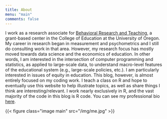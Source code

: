 ```yaml
---
title: About
menu: "main"
comments: false
---
```


I work as a research associate for [Behavioral Research and Teaching](http://www.brtprojects.org), a grant-based center in the College of Education at the University of Oregon. My career in research began in measurement and psychometrics and I still do consulting work in that area. However, my research focus has mostly moved towards data science and the economics of education. In other words, I am interested in the intersection of computer programming and statistics, as applied to large-scale data, to understand macro-level features of the educational system (e.g., large-scale policies, etc.). I am particularly interested in issues of equity in education. This blog, however, is almost entirely focused on my coding work. I teach a class on R and hope to eventually use this website to help illustrate topics, as well as share things I think are interesting/relevant. I work nearly exclusively in R, and the vast majority of the code in this blog is R code. You can see my professional bio [here](http://www.brtprojects.org/employees/daniel-anderson/).

{{< figure class="image main" src="/img/me.jpg" >}}